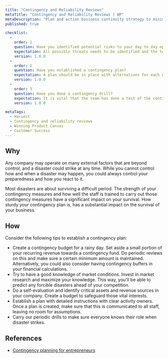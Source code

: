 ```yaml
---
title: "Contingency and Reliability Reviews"
metaTitle: "Contingency and Reliability Reviews | WP"
metaDescription: "Plan and action business continuity strategy to minimize business risks. Consider technical, market, and environmental factors. Ensure the readiness with various drills."
published: true

checklist: 
  -
    order: 1
    question: Have you identified potential risks to your day to day operations?
    expectation: All possible threats needs to be identified and the team should have an idea about possibility and the impact of those unfortunate situations. 
    version: 1.0.0
  -
    order: 2
    question: Have you established a contingency plan?
    expectation: A plan should be in place with alternatives for each of the above mentioned potential threats. The team should be aware of the plan.
    version: 1.0.0
  -
    order: 3
    question: Have you done a contingency drill?
    expectation: It is vital that the team has done a test of the contingency plan. It is better to be prepared for all conditions.
    version: 1.0.0

metaTags:
  - Harvest
  - Contingency and reliability reviews
  - Winning Product Canvas
  - Customer Success
---
```


## Why

Any company may operate on many external factors that are beyond control, and a disaster could strike at any time. While you cannot control how and when a disaster may happen, you could always control your preparedness and how you react to it.

Most disasters are about surviving a difficult period. The strength of your contingency measures and how well the staff is trained to carry out those contingency measures have a significant impact on your survival. How sturdy your contingency plan is, has a substantial impact on the survival of your business.


## How

Consider the following tips to establish a contingency plan:

- Create a contingency budget for a rainy day. Set aside a small portion of your recurring revenue towards a contingency fund. Do periodic reviews on this and make sure a certain minimum amount is maintained. Alternatively, you could also consider having contingency buffers in your financial calculations.
- Try to have a good knowledge of market conditions. Invest in market research and maximize your knowledge. This way, you'll be able to predict any forcible disasters ahead of your competition.
- Do a self-evaluation and identify critical assets and revenue sources in your company. Create a budget to safeguard those vital interests.
- Establish a plan with detailed instructions with clear activity owners. Once a plan is created, make sure that this is communicated to all staff, leaving no room for assumptions.
- Carry our periodic drills to make sure everyone knows their role when disaster strikes.


## References

- [Contingency planning for entrepreneurs](https://minutehack.com/guides/contingency-planning-for-entrepreneurs)
